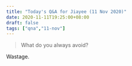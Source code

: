 ```yaml
---
title: "Today's Q&A for Jiayee (11 Nov 2020)"
date: 2020-11-11T19:25:00+08:00
draft: false
tags: ["qna","11-nov"]
---
```

> What do you always avoid?

Wastage.
